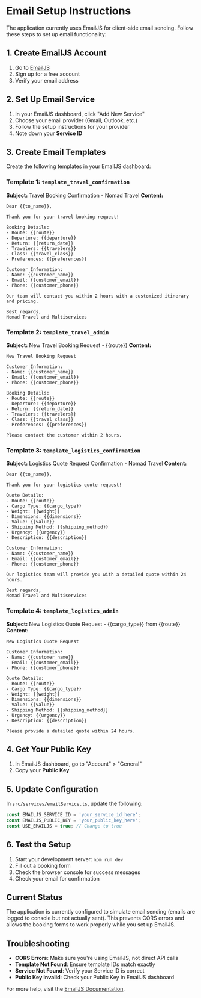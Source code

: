 # Email Setup Instructions

The application currently uses EmailJS for client-side email sending. Follow these steps to set up email functionality:

## 1. Create EmailJS Account

1. Go to [EmailJS](https://www.emailjs.com/)
2. Sign up for a free account
3. Verify your email address

## 2. Set Up Email Service

1. In your EmailJS dashboard, click "Add New Service"
2. Choose your email provider (Gmail, Outlook, etc.)
3. Follow the setup instructions for your provider
4. Note down your **Service ID**

## 3. Create Email Templates

Create the following templates in your EmailJS dashboard:

### Template 1: `template_travel_confirmation`
**Subject:** Travel Booking Confirmation - Nomad Travel
**Content:**
```
Dear {{to_name}},

Thank you for your travel booking request!

Booking Details:
- Route: {{route}}
- Departure: {{departure}}
- Return: {{return_date}}
- Travelers: {{travelers}}
- Class: {{travel_class}}
- Preferences: {{preferences}}

Customer Information:
- Name: {{customer_name}}
- Email: {{customer_email}}
- Phone: {{customer_phone}}

Our team will contact you within 2 hours with a customized itinerary and pricing.

Best regards,
Nomad Travel and Multiservices
```

### Template 2: `template_travel_admin`
**Subject:** New Travel Booking Request - {{route}}
**Content:**
```
New Travel Booking Request

Customer Information:
- Name: {{customer_name}}
- Email: {{customer_email}}
- Phone: {{customer_phone}}

Booking Details:
- Route: {{route}}
- Departure: {{departure}}
- Return: {{return_date}}
- Travelers: {{travelers}}
- Class: {{travel_class}}
- Preferences: {{preferences}}

Please contact the customer within 2 hours.
```

### Template 3: `template_logistics_confirmation`
**Subject:** Logistics Quote Request Confirmation - Nomad Travel
**Content:**
```
Dear {{to_name}},

Thank you for your logistics quote request!

Quote Details:
- Route: {{route}}
- Cargo Type: {{cargo_type}}
- Weight: {{weight}}
- Dimensions: {{dimensions}}
- Value: {{value}}
- Shipping Method: {{shipping_method}}
- Urgency: {{urgency}}
- Description: {{description}}

Customer Information:
- Name: {{customer_name}}
- Email: {{customer_email}}
- Phone: {{customer_phone}}

Our logistics team will provide you with a detailed quote within 24 hours.

Best regards,
Nomad Travel and Multiservices
```

### Template 4: `template_logistics_admin`
**Subject:** New Logistics Quote Request - {{cargo_type}} from {{route}}
**Content:**
```
New Logistics Quote Request

Customer Information:
- Name: {{customer_name}}
- Email: {{customer_email}}
- Phone: {{customer_phone}}

Quote Details:
- Route: {{route}}
- Cargo Type: {{cargo_type}}
- Weight: {{weight}}
- Dimensions: {{dimensions}}
- Value: {{value}}
- Shipping Method: {{shipping_method}}
- Urgency: {{urgency}}
- Description: {{description}}

Please provide a detailed quote within 24 hours.
```

## 4. Get Your Public Key

1. In EmailJS dashboard, go to "Account" > "General"
2. Copy your **Public Key**

## 5. Update Configuration

In `src/services/emailService.ts`, update the following:

```typescript
const EMAILJS_SERVICE_ID = 'your_service_id_here';
const EMAILJS_PUBLIC_KEY = 'your_public_key_here';
const USE_EMAILJS = true; // Change to true
```

## 6. Test the Setup

1. Start your development server: `npm run dev`
2. Fill out a booking form
3. Check the browser console for success messages
4. Check your email for confirmation

## Current Status

The application is currently configured to simulate email sending (emails are logged to console but not actually sent). This prevents CORS errors and allows the booking forms to work properly while you set up EmailJS.

## Troubleshooting

- **CORS Errors**: Make sure you're using EmailJS, not direct API calls
- **Template Not Found**: Ensure template IDs match exactly
- **Service Not Found**: Verify your Service ID is correct
- **Public Key Invalid**: Check your Public Key in EmailJS dashboard

For more help, visit the [EmailJS Documentation](https://www.emailjs.com/docs/).